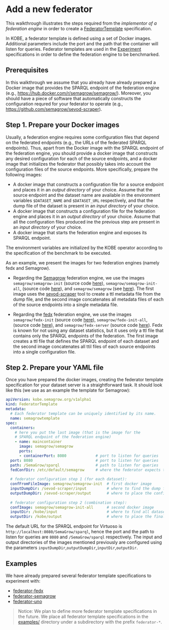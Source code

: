 # Add a new federator

This walkthrough illustrates the steps required from the *implementor of a
federation engine* in order to create a
[FederatorTemplate](../references/api.md#federatortemplate) specification.

In KOBE, a federator template is defined using a set of Docker images.
Additional parameters include the port and the path that the container will
listen for queries. Federator templates are used in the
[Experiment](../references/api.md#experiment) specifications in order to
define the federation engine to be benchmarked.

## Prerequisites

In this walkthrough we assume that you already have already prepared a Docker
image that provides the SPARQL endpoint of the federation engine (e.g.,
https://hub.docker.com/r/semagrow/semagrow/). Moreover, you should have a piece
of software that automatically constructs the configuration requred for your
federator to operate (e.g., https://github.com/semagrow/sevod-scraper). 

## Step 1. Prepare your Docker images

Usually, a federation engine requires some configuration files that depend on
the federated endpoints (e.g., the URLs of the federated SPARQL endpoints).
Thus, apart from the Docker image with the SPARQL endpoint of the federation
engine, you should provide a docker image that constructs any desired
configuration for each of the source endpoints, and a docker image that
initializes the federator that possibly takes into account the configuration
files of the source endpoints. More specifically, prepare the following images:

* A docker image that constructs a configuration file for a source endpoint and
  places it in an *output directory* of your choice. Assume that the source
  endpoint and the dataset name are available in the environment variables
  `$DATASET_NAME` and `$DATASET_URL` respectively, and that the dump file of the
  dataset is present in an *input directory* of your choice.
* A docker image that constructs a configuration file for the federation engine
  and places it in an *output directory* of your choice. Assume that all the
  configuration files produced ine the previous step are present in an *input
  directory* of your choice.
* A docker image that starts the federation engine and exposes its SPARQL
  endpoint.

The environment variables are initialized by the KOBE operator according to the
specification of the benchmark to be executed.

As an example, we present the images for two federation engines (namely fedx and
Semagrow).

* Regarding the [Semagrow](http://semagrow.github.io/) federation engine, we use
  the images `semagrow/semagrow-init` (source code
  [here](https://github.com/semagrow/kobe/tree/devel//examples/federator-semagrow/semagrow-init)),
  `semagrow/semagrow-init-all`, (source code
  [here](https://github.com/semagrow/kobe/tree/devel//examples/federator-semagrow/semagrow-init-all)), and
  `semagrow/semagrow` (see [here](https://hub.docker.com/r/semagrow/semagrow/)).
  The first image uses the
  [sevod-scraper](https://github.com/semagrow/sevod-scraper) tool to create a
  ttl metadata file from the dump file, and the second image concatenates all
  metadata files of each of the source endpoints into a single metadata file.

* Regarding the
  [fedx](http://iswc2011.semanticweb.org/fileadmin/iswc/Papers/Research_Paper/05/70310592.pdf)
  federation engine, we use the images `semagrow/fedx-init` (source code
  [here](https://github.com/semagrow/kobe/tree/devel//examples/federator-fedx/fedx-init)), `semagrow/fedx-init-all`,
  (source code [here](https://github.com/semagrow/kobe/tree/devel//examples/federator-fedx/fedx-init-all)), and
  `semagrow/fedx-server` (source code
  [here](https://github.com/semagrow/docker-fedx-server)). Fedx is known for not
  using any dataset statistics, but it uses only a ttl file that contains only
  the SPARQL endpoints of the federation. The first image creates a ttl file
  that defines the SPARQL endpoint of each dataset and the second image
  concatenates all ttil files of each source endpoints into a single
  configuration file.


## Step 2. Prepare your YAML file

Once you have prepared the docker images, creating the federator template
specification for your dataset server is a straightforward task. It should look
like this (we use as an example the template for Semagrow):

```yaml
apiVersion: kobe.semagrow.org/v1alpha1
kind: FederatorTemplate
metadata:
  # Each federator template can be uniquely identified by its name.
  name: semagrowtemplate
spec:
  containers:
    # here you put the last image (that is the image for the
    # SPARQL endpoint of the federation engine)
    - name: maincontainer 
      image: semagrow/semagrow
      ports:
      - containerPort: 8080             # port to listen for queries
  port: 8080                            # port to listen for queries
  path: /SemaGrow/sparql                # path to listen for queries
  fedConfDir: /etc/default/semagrow     # where the federator expects to find its configuration
  
  # federator configuration step 1 (for each dataset):
  confFromFileImage: semagrow/semagrow-init  # first docker image
  inputDumpDir: /sevod-scraper/input         # where to find the dump file for the dataset
  outputDumpDir: /sevod-scraper/output       # where to place the configuration for the dataset
  
  # federator configuration step 2 (combination step):
  confImage: semagrow/semagrow-init-all      # second docker image
  inputDir: /kobe/input                      # where to find all dataset configurations
  outputDir: /kobe/output                    # where to place the final (combined) configuration

```

The default URL for the SPARQL endpoint for Virtuoso is
`http://localhost:8080/SemaGrow/sparql`, hence the port and the path to listen
for queries are `8080` and `/SemaGrow/sparql` respectively. The input and output
directories of the images mentioned previously are configured using the
parameters `inputDumpDir`,`outputDumpDir`,`inputDir`,`outputDir`.

## Examples

We have already prepared several federator template specifications to experiment
with:

* [federator-fedx](https://github.com/semagrow/kobe/tree/devel/examples/federator-fedx)
* [federator-semagrow](https://github.com/semagrow/kobe/tree/devel/examples/federator-semagrow)
* [federator-uno](https://github.com/semagrow/kobe/tree/devel/examples/federator-uno)

> Notice: We plan to define more federator template specifications in the
> future. We place all federator template specifications in the
> [examples/](https://github.com/semagrow/kobe/tree/devel/examples/) directory under a subdirectory with the prefix
> `federator-*`. 
